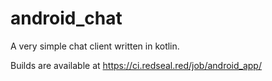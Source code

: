 # android_chat
A very simple chat client written in kotlin.

Builds are available at https://ci.redseal.red/job/android_app/

